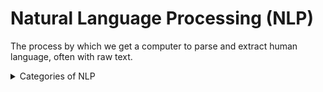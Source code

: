 # Natural Language Processing (NLP)

The process by which we get a computer to parse and extract human language, often with raw text.

<Details>
	<summary>Categories of NLP </summary>
	+ Named Entity Recognition (NER)
	+ Part-of-Speech (POS)
	+ Syntactic Parsing
	+ Text Categorization
	+ Conference Resolution
	+ Machine translation
</details>
